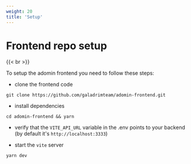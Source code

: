 ```yaml
---
weight: 20
title: 'Setup'
---
```


# Frontend repo setup

{{< br >}}

To setup the adomin frontend you need to follow these steps:

- clone the frontend code

```fish
git clone https://github.com/galadrimteam/adomin-frontend.git
```

- install dependencies

```fish
cd adomin-frontend && yarn
```

- verify that the `VITE_API_URL` variable in the .env points to your backend (by default it's `http://localhost:3333`)

- start the `vite` server

```fish
yarn dev
```
